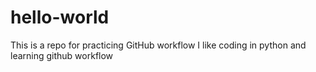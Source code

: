 # hello-world
This is a repo for practicing GitHub workflow
I like coding in python and learning github workflow
